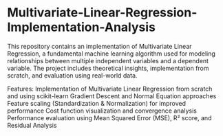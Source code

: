 # Multivariate-Linear-Regression-Implementation-Analysis
This repository contains an implementation of Multivariate Linear Regression, a fundamental machine learning algorithm used for modeling relationships between multiple independent variables and a dependent variable. The project includes theoretical insights, implementation from scratch, and evaluation using real-world data.

Features:
Implementation of Multivariate Linear Regression from scratch and using scikit-learn
Gradient Descent and Normal Equation approaches
Feature scaling (Standardization & Normalization) for improved performance
Cost function visualization and convergence analysis
Performance evaluation using Mean Squared Error (MSE), R² score, and Residual Analysis

